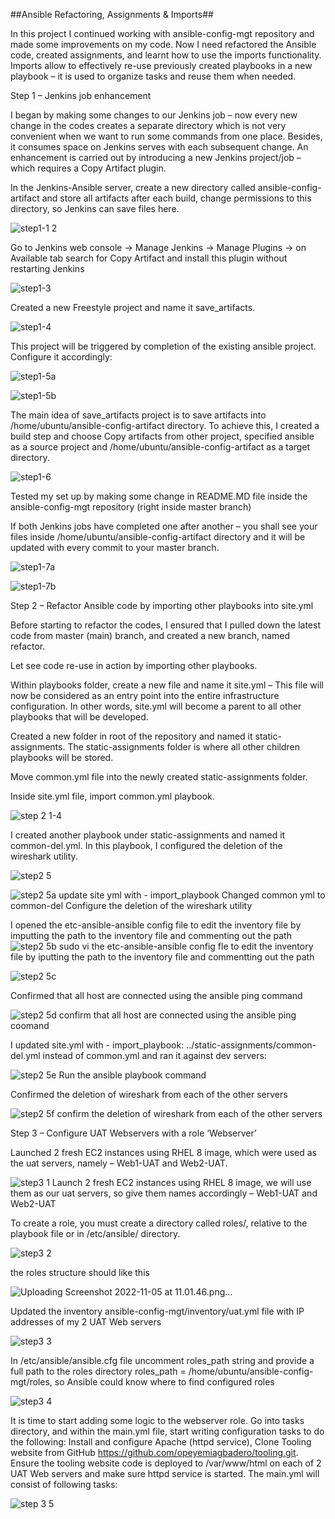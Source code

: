 ##Ansible Refactoring, Assignments & Imports##

In this project I  continued working with ansible-config-mgt repository and made some improvements on my code. 
Now I need refactored the Ansible code, created assignments, and learnt how to use the imports functionality. 
Imports allow to effectively re-use previously created playbooks in a new playbook – it is used to  organize tasks and reuse them when needed.

Step 1 – Jenkins job enhancement

I began by making some changes to our Jenkins job – now every new change in the codes creates a separate directory which is not very convenient when we want to run some commands from one place. Besides, it consumes space on Jenkins serves with each subsequent change. An enhancement is carried out by introducing a new Jenkins project/job –which requires a Copy Artifact plugin.

In the Jenkins-Ansible server, create a new directory called ansible-config-artifact and store all artifacts after each build, change permissions to this directory, so Jenkins can save files here.

![step1-1 2](https://user-images.githubusercontent.com/79456052/200110682-8f9f7993-2544-4121-92a5-425f59ef1796.png)

Go to Jenkins web console -> Manage Jenkins -> Manage Plugins -> on Available tab search for Copy Artifact and install this plugin without restarting Jenkins

![step1-3](https://user-images.githubusercontent.com/79456052/200110798-05803183-48a3-4575-a4ac-f5ddce1e3076.png)

Created a new Freestyle project and name it save_artifacts.

![step1-4](https://user-images.githubusercontent.com/79456052/200111726-4fada26a-1ddd-475a-a543-bca76607b380.png)

This project will be triggered by completion of the existing ansible project. Configure it accordingly:


![step1-5a](https://user-images.githubusercontent.com/79456052/200111709-03398b7f-3b8f-4fe6-a5f4-b83ad7e2bef1.png)

![step1-5b](https://user-images.githubusercontent.com/79456052/200111712-27f08848-2942-419f-bcde-e2c0c2e959d0.png)

The main idea of save_artifacts project is to save artifacts into /home/ubuntu/ansible-config-artifact directory. To achieve this, I created a build step and choose Copy artifacts from other project, specified ansible as a source project and /home/ubuntu/ansible-config-artifact as a target directory.

![step1-6](https://user-images.githubusercontent.com/79456052/200111845-58d5169b-88f8-4c51-b181-3533a11898b2.png)

Tested my set up by making some change in README.MD file inside the ansible-config-mgt repository (right inside master branch)

If both Jenkins jobs have completed one after another – you shall see your files inside /home/ubuntu/ansible-config-artifact directory and it will be updated with every commit to your master branch.

![step1-7a](https://user-images.githubusercontent.com/79456052/200111962-f401c315-34ad-479b-a5ca-860ab7353924.png)


![step1-7b](https://user-images.githubusercontent.com/79456052/200111966-af3d04df-3f37-4da8-b97f-14884e0f8ea1.png)

Step 2 – Refactor Ansible code by importing other playbooks into site.yml

Before starting to refactor the codes, I ensured that I pulled down the latest code from master (main) branch, and created a new branch, named refactor.

Let see code re-use in action by importing other playbooks.

Within playbooks folder, create a new file and name it site.yml – This file will now be considered as an entry point into the entire infrastructure configuration. In other words, site.yml will become a parent to all other playbooks that will be developed.

Created a new folder in root of the repository and named it static-assignments. The static-assignments folder is where all other children playbooks will be stored.

Move common.yml file into the newly created static-assignments folder.

Inside site.yml file, import common.yml playbook.

![step 2 1-4](https://user-images.githubusercontent.com/79456052/200112248-9643ecd3-2974-4bbf-b9b7-acf9f06fee81.png)

I created another playbook under static-assignments and named it common-del.yml. In this playbook, I configured the deletion of the wireshark utility.


![step2 5](https://user-images.githubusercontent.com/79456052/200112503-ce6a16d3-9f60-4be9-a022-88deab2aaa63.png)

![step2 5a update site yml with - import_playbook  Changed common yml to common-del  Configure the deletion of the wireshark utility](https://user-images.githubusercontent.com/79456052/200112507-690a9d49-334d-40e1-8ec0-4255f0c353f7.png)

I opened the etc-ansible-ansible config file to edit the inventory file by imputting the path to the inventory file and commenting out the path
![step2 5b sudo vi the etc-ansible-ansible config fle to edit the inventory file  by iputting the path to the inventory file and commentting out the path ](https://user-images.githubusercontent.com/79456052/200112527-74280854-d182-4f6a-9d44-b91624652a4e.png)


![step2 5c](https://user-images.githubusercontent.com/79456052/200112540-ac46c21b-075c-40b3-8274-16ded9c2d4fc.png)

Confirmed that all host are connected using the ansible ping command

![step2 5d confirm that all host are connected using the ansible ping coomand](https://user-images.githubusercontent.com/79456052/200112547-0f8f05a4-645b-4960-936f-b8e3d088e8bf.png)

I updated site.yml with - import_playbook: ../static-assignments/common-del.yml instead of common.yml and ran it against dev servers:

![step2 5e Run the ansible playbook command](https://user-images.githubusercontent.com/79456052/200112906-82f60a24-8131-49ae-9b4a-16bd74ced112.png)

Confirmed the deletion of wireshark from each of the other servers

![step2 5f  confirm the deletion of wireshark from each of the other servers](https://user-images.githubusercontent.com/79456052/200112958-e6fa4dca-2fab-478e-98ea-63b19ff4cf11.png)


Step 3 – Configure UAT Webservers with a role ‘Webserver’

Launched 2 fresh EC2 instances using RHEL 8 image, which were used as the uat servers, namely – Web1-UAT and Web2-UAT.

![step3 1 Launch 2 fresh EC2 instances using RHEL 8 image, we will use them as our uat servers, so give them names accordingly – Web1-UAT and Web2-UAT](https://user-images.githubusercontent.com/79456052/200113841-13cf12e5-31b3-4792-9e84-9f823465de61.png)


To create a role, you must create a directory called roles/, relative to the playbook file or in /etc/ansible/ directory.

![step3 2](https://user-images.githubusercontent.com/79456052/200114157-5837d922-4348-4946-9e85-6fae9b5ba098.png)

the roles structure should like this 

![Uploading Screenshot 2022-11-05 at 11.01.46.png…]()

Updated the inventory ansible-config-mgt/inventory/uat.yml file with IP addresses of my 2 UAT Web servers


![step3 3](https://user-images.githubusercontent.com/79456052/200114485-30623387-887a-405f-b89a-4a4a8d27bda8.png)

In /etc/ansible/ansible.cfg file uncomment roles_path string and provide a full path to the roles directory roles_path    = /home/ubuntu/ansible-config-mgt/roles, so Ansible could know where to find configured roles

![step3 4](https://user-images.githubusercontent.com/79456052/200114555-089f15a5-6b13-4a90-919b-6220994e239c.png)

It is time to start adding some logic to the webserver role. Go into tasks directory, and within the main.yml file, start writing configuration tasks to do the following:
Install and configure Apache (httpd service), Clone Tooling website from GitHub https://github.com/opeyemiagbadero/tooling.git.
Ensure the tooling website code is deployed to /var/www/html on each of 2 UAT Web servers and make sure httpd service is started.
The main.yml will consist of following tasks:

![step 3 5](https://user-images.githubusercontent.com/79456052/200115264-d5a2987d-7e52-49b5-8bc0-d086822b3000.png)





















